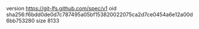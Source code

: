 version https://git-lfs.github.com/spec/v1
oid sha256:f6bdd0de0d7c787495a05bf153820022075ca2d7ce0454a6e12a00d6bb753280
size 8133
